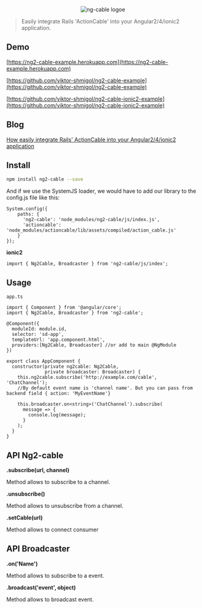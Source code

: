 <p align="center">
  <img src='http://i.imgur.com/hicMwNW.png' alt='ng-cable logoe'/>
</p>

> Easily integrate Rails 'ActionCable' into your Angular2/4/ionic2 application.

## Demo
[https://ng2-cable-example.herokuapp.com](https://ng2-cable-example.herokuapp.com)

[https://github.com/viktor-shmigol/ng2-cable-example](https://github.com/viktor-shmigol/ng2-cable-example)

[https://github.com/viktor-shmigol/ng2-cable-ionic2-example](https://github.com/viktor-shmigol/ng2-cable-ionic2-example)

## Blog
[How easily integrate Rails' ActionCable into your Angular2/4/ionic2 application](https://blog.active-bridge.com/how-easily-integrate-rails-actioncable-into-your-angular2-ionic2-application)

## Install

```bash
npm install ng2-cable --save
```
And if we use the SystemJS loader, we would have to add our library to the config.js file like this:

    System.config({
        paths: {
          'ng2-cable': 'node_modules/ng2-cable/js/index.js',
          'actioncable': 'node_modules/actioncable/lib/assets/compiled/action_cable.js'
        }
    });

**ionic2**

    import { Ng2Cable, Broadcaster } from 'ng2-cable/js/index';

## Usage

    app.ts

    import { Component } from '@angular/core';
    import { Ng2Cable, Broadcaster } from 'ng2-cable';

    @Component({
      moduleId: module.id,
      selector: 'sd-app',
      templateUrl: 'app.component.html',
      providers:[Ng2Cable, Broadcaster] //or add to main @NgModule
    })

    export class AppComponent {
      constructor(private ng2cable: Ng2Cable,
                  private broadcaster: Broadcaster) {
        this.ng2cable.subscribe('http://example.com/cable', 'ChatChannel');
        //By default event name is 'channel name'. But you can pass from backend field { action: 'MyEventName'}

        this.broadcaster.on<string>('ChatChannel').subscribe(
          message => {
            console.log(message);
          }
        );
      }
    }
## API Ng2-cable

**.subscribe(url, channel)**

Method allows to subscribe to a channel.

**.unsubscribe()**

Method allows to unsubscribe from a channel.

**.setCable(url)**

Method allows to connect consumer

## API Broadcaster

**.on<string>('Name')**

Method allows to subscribe to a event.

**.broadcast('event', object)**

Method allows to broadcast event.
